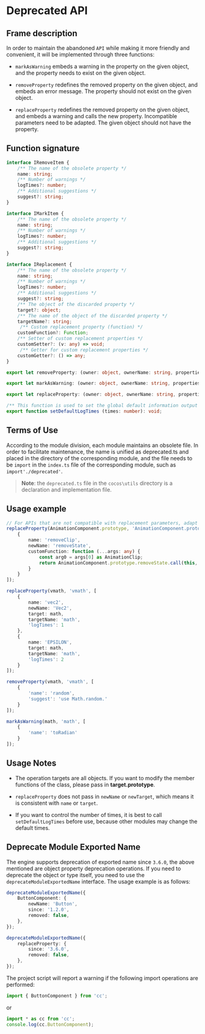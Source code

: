 # Deprecated API

## Frame description

In order to maintain the abandoned `API` while making it more friendly and convenient, it will be implemented through three functions:

- `markAsWarning` embeds a warning in the property on the given object, and the property needs to exist on the given object.

- `removeProperty` redefines the removed property on the given object, and embeds an error message. The property should not exist on the given object.

- `replaceProperty` redefines the removed property on the given object, and embeds a warning and calls the new property. Incompatible parameters need to be adapted. The given object should not have the property.

## Function signature

```typescript
interface IRemoveItem {
    /** The name of the obsolete property */
    name: string;
    /** Number of warnings */
    logTimes?: number;
    /** Additional suggestions */
    suggest?: string;
}

interface IMarkItem {
    /** The name of the obsolete property */
    name: string;
    /** Number of warnings */
    logTimes?: number;
    /** Additional suggestions */
    suggest?: string;
}

interface IReplacement {
    /** The name of the obsolete property */
    name: string;
    /** Number of warnings */
    logTimes?: number;
    /** Additional suggestions */
    suggest?: string;
    /** The object of the discarded property */
    target?: object;
    /** The name of the object of the discarded property */
    targetName?: string;
     /** Custom replacement property (function) */
    customFunction?: Function;
    /** Setter of custom replacement properties */
    customSetter?: (v: any) => void;
     /** Getter for custom replacement properties */
    customGetter?: () => any;
}

export let removeProperty: (owner: object, ownerName: string, properties: IRemoveItem[]) => void;

export let markAsWarning: (owner: object, ownerName: string, properties: IMarkItem[]) => void;

export let replaceProperty: (owner: object, ownerName: string, properties: IReplacement[]) => void;

/** This function is used to set the global default information output times */
export function setDefaultLogTimes (times: number): void;  
```

## Terms of Use

According to the module division, each module maintains an obsolete file. In order to facilitate maintenance, the name is unified as deprecated.ts and placed in the directory of the corresponding module, and the file needs to be `import` in the `index.ts` file of the corresponding module, such as `import'./deprecated'`.

> **Note**: the `deprecated.ts` file in the `cocos\utils` directory is a declaration and implementation file.

## Usage example

```typescript
// For APIs that are not compatible with replacement parameters, adapt them through appropriate custom functions
replaceProperty(AnimationComponent.prototype, 'AnimationComponent.prototype', [
    {
        name: 'removeClip',
        newName: 'removeState',
        customFunction: function (...args: any) {
            const arg0 = args[0] as AnimationClip;
            return AnimationComponent.prototype.removeState.call(this, arg0.name);
        }
    }
]);

replaceProperty(vmath, 'vmath', [
    {
        name: 'vec2',
        newName: 'Vec2',
        target: math,
        targetName: 'math',
        'logTimes': 1
    },
    {
        name: 'EPSILON',
        target: math,
        targetName: 'math',
        'logTimes': 2
    }
]);

removeProperty(vmath, 'vmath', [
    {
        'name': 'random',
        'suggest': 'use Math.random.'
    }
]);

markAsWarning(math, 'math', [
    {
        'name': 'toRadian'
    }
]);
```

## Usage Notes

- The operation targets are all objects. If you want to modify the member functions of the class, please pass in **target.prototype**.

- `replaceProperty` does not pass in `newName` or `newTarget`, which means it is consistent with `name` or `target`.

- If you want to control the number of times, it is best to call `setDefaultLogTimes` before use, because other modules may change the default times.

## Deprecate Module Exported Name

The engine supports deprecation of exported name since `3.6.0`, the above mentioned are object property deprecation operations. If you need to deprecate the object or type itself, you need to use the `deprecateModuleExportedName` interface. The usage example is as follows:

```ts
deprecateModuleExportedName({
    ButtonComponent: {
        newName: 'Button',
        since: '1.2.0',
        removed: false,
    },
});

deprecateModuleExportedName({
    replaceProperty: {
        since: '3.6.0',
        removed: false,
    },
});
```

The project script will report a warning if the following import operations are performed:
```ts
import { ButtonComponent } from 'cc';
```
or
```ts
import * as cc from 'cc';
console.log(cc.ButtonComponent);
```

